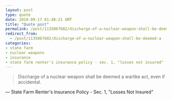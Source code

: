 ```yaml
---
layout: post
type: quote
date: 2010-09-17 01:48:21 GMT
title: "Quote post"
permalink: /post/1135067602/discharge-of-a-nuclear-weapon-shall-be-deemed-a
redirect_from: 
  - /post/1135067602/discharge-of-a-nuclear-weapon-shall-be-deemed-a
categories:
- state farm
- nuclear weapons
- insurance
- state farm renter's insurance policy - sec. 1, "losses not insured"
---
```

<blockquote>Discharge of a nuclear weapon shall be deemed a warlike act, even if accidental.</blockquote>

 — State Farm Renter's Insurance Policy - Sec. 1, "Losses Not Insured"